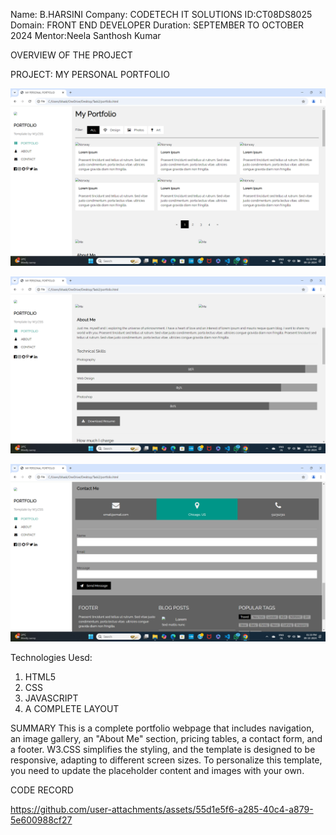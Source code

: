 Name: B.HARSINI
Company: CODETECH IT SOLUTIONS
ID:CT08DS8025
Domain: FRONT END DEVELOPER
Duration: SEPTEMBER TO OCTOBER 2024
Mentor:Neela Santhosh Kumar

OVERVIEW OF THE PROJECT

PROJECT: MY PERSONAL PORTFOLIO

![image alt](https://github.com/Harshini23s/CODETECH-Task1/blob/2552fceb4aa166608d874b340a3ed13a14c305c1/Screenshot%20(140).png)

![image alt](https://github.com/Harshini23s/CODETECH-Task1/blob/1806d5436fcdadf81c6ce410784228ccd1c6efab/Screenshot%20(141).png)

![image alt](https://github.com/Harshini23s/CODETECH-Task1/blob/afe5258734e73045739c99cd985552ede25d175d/Screenshot%20(142).png)

Technologies Uesd:
1. HTML5
2. CSS
3. JAVASCRIPT
4. A COMPLETE LAYOUT

SUMMARY
This is a complete portfolio webpage that includes navigation, an image gallery, an "About Me" section, pricing tables, a contact form, and a footer. W3.CSS simplifies the styling, and the template is designed to be responsive, adapting to different screen sizes. To personalize this template, you need to update the placeholder content and images with your own.

CODE RECORD

https://github.com/user-attachments/assets/55d1e5f6-a285-40c4-a879-5e600988cf27







   


